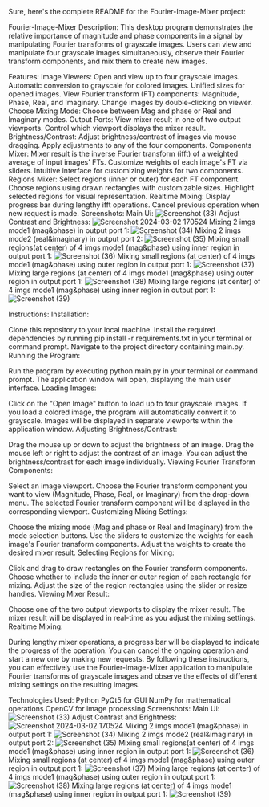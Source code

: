 
Sure, here's the complete README for the Fourier-Image-Mixer project:

Fourier-Image-Mixer
Description:
This desktop program demonstrates the relative importance of magnitude and phase components in a signal by manipulating Fourier transforms of grayscale images. Users can view and manipulate four grayscale images simultaneously, observe their Fourier transform components, and mix them to create new images.

Features:
Image Viewers:
Open and view up to four grayscale images.
Automatic conversion to grayscale for colored images.
Unified sizes for opened images.
View Fourier transform (FT) components: Magnitude, Phase, Real, and Imaginary.
Change images by double-clicking on viewer.
Choose Mixing Mode:
Choose between Mag and phase or Real and Imaginary modes.
Output Ports:
View mixer result in one of two output viewports.
Control which viewport displays the mixer result.
Brightness/Contrast:
Adjust brightness/contrast of images via mouse dragging.
Apply adjustments to any of the four components.
Components Mixer:
Mixer result is the inverse Fourier transform (ifft) of a weighted average of input images' FTs.
Customize weights of each image's FT via sliders.
Intuitive interface for customizing weights for two components.
Regions Mixer:
Select regions (inner or outer) for each FT component.
Choose regions using drawn rectangles with customizable sizes.
Highlight selected regions for visual representation.
Realtime Mixing:
Display progress bar during lengthy ifft operations.
Cancel previous operation when new request is made.
Screenshots:
Main Ui:
![Screenshot (33)](https://github.com/hagersamir/Fourier-image-Mixer/assets/105936147/d31b0ad1-199e-4d04-861a-ab5681d4d5a2)
Adjust Contrast and Brightness:
![Screenshot 2024-03-02 170524](https://github.com/hagersamir/Fourier-image-Mixer/assets/105936147/941c03c9-c984-4c30-90c3-aac9b7ba202b)
Mixing 2 imgs mode1 (mag&phase) in output port 1:
![Screenshot (34)](https://github.com/hagersamir/Fourier-image-Mixer/assets/105936147/466d8b94-183e-45ed-a27f-75821e2a1fed)
Mixing 2 imgs mode2 (real&imaginary) in output port 2:
![Screenshot (35)](https://github.com/hagersamir/Fourier-image-Mixer/assets/105936147/a1c20bac-5016-4f27-838a-d9a25b18d9a1)
Mixing small regions(at center) of 4 imgs mode1 (mag&phase) using inner region in output port 1:
![Screenshot (36)](https://github.com/hagersamir/Fourier-image-Mixer/assets/105936147/2597da73-9001-4ba7-962c-a2c30c7b5865)
Mixing small regions (at center) of 4 imgs mode1 (mag&phase) using outer region in output port 1:
![Screenshot (37)](https://github.com/hagersamir/Fourier-image-Mixer/assets/105936147/898fef9b-c2a7-4934-87b9-8a712cc6cf34)
Mixing large regions (at center) of 4 imgs mode1 (mag&phase) using outer region in output port 1:
![Screenshot (38)](https://github.com/hagersamir/Fourier-image-Mixer/assets/105936147/0e962ade-e1b0-4c7f-b4f5-c8b6eee73885)
Mixing large regions (at center) of 4 imgs mode1 (mag&phase) using inner region in output port 1:
![Screenshot (39)](https://github.com/hagersamir/Fourier-image-Mixer/assets/105936147/1fa35f30-de95-4d34-ab1f-98d73232d6ec)

Instructions:
Installation:

Clone this repository to your local machine.
Install the required dependencies by running pip install -r requirements.txt in your terminal or command prompt.
Navigate to the project directory containing main.py.
Running the Program:

Run the program by executing python main.py in your terminal or command prompt.
The application window will open, displaying the main user interface.
Loading Images:

Click on the "Open Image" button to load up to four grayscale images.
If you load a colored image, the program will automatically convert it to grayscale.
Images will be displayed in separate viewports within the application window.
Adjusting Brightness/Contrast:

Drag the mouse up or down to adjust the brightness of an image.
Drag the mouse left or right to adjust the contrast of an image.
You can adjust the brightness/contrast for each image individually.
Viewing Fourier Transform Components:

Select an image viewport.
Choose the Fourier transform component you want to view (Magnitude, Phase, Real, or Imaginary) from the drop-down menu.
The selected Fourier transform component will be displayed in the corresponding viewport.
Customizing Mixing Settings:

Choose the mixing mode (Mag and phase or Real and Imaginary) from the mode selection buttons.
Use the sliders to customize the weights for each image's Fourier transform components.
Adjust the weights to create the desired mixer result.
Selecting Regions for Mixing:

Click and drag to draw rectangles on the Fourier transform components.
Choose whether to include the inner or outer region of each rectangle for mixing.
Adjust the size of the region rectangles using the slider or resize handles.
Viewing Mixer Result:

Choose one of the two output viewports to display the mixer result.
The mixer result will be displayed in real-time as you adjust the mixing settings.
Realtime Mixing:

During lengthy mixer operations, a progress bar will be displayed to indicate the progress of the operation.
You can cancel the ongoing operation and start a new one by making new requests.
By following these instructions, you can effectively use the Fourier-Image-Mixer application to manipulate Fourier transforms of grayscale images and observe the effects of different mixing settings on the resulting images.

Technologies Used:
Python
PyQt5 for GUI
NumPy for mathematical operations
OpenCV for image processing
Screenshots:
Main Ui:
![Screenshot (33)](https://github.com/hagersamir/Fourier-image-Mixer/assets/105936147/d31b0ad1-199e-4d04-861a-ab5681d4d5a2)
Adjust Contrast and Brightness:
![Screenshot 2024-03-02 170524](https://github.com/hagersamir/Fourier-image-Mixer/assets/105936147/941c03c9-c984-4c30-90c3-aac9b7ba202b)
Mixing 2 imgs mode1 (mag&phase) in output port 1:
![Screenshot (34)](https://github.com/hagersamir/Fourier-image-Mixer/assets/105936147/466d8b94-183e-45ed-a27f-75821e2a1fed)
Mixing 2 imgs mode2 (real&imaginary) in output port 2:
![Screenshot (35)](https://github.com/hagersamir/Fourier-image-Mixer/assets/105936147/a1c20bac-5016-4f27-838a-d9a25b18d9a1)
Mixing small regions(at center) of 4 imgs mode1 (mag&phase) using inner region in output port 1:
![Screenshot (36)](https://github.com/hagersamir/Fourier-image-Mixer/assets/105936147/2597da73-9001-4ba7-962c-a2c30c7b5865)
Mixing small regions (at center) of 4 imgs mode1 (mag&phase) using outer region in output port 1:
![Screenshot (37)](https://github.com/hagersamir/Fourier-image-Mixer/assets/105936147/898fef9b-c2a7-4934-87b9-8a712cc6cf34)
Mixing large regions (at center) of 4 imgs mode1 (mag&phase) using outer region in output port 1:
![Screenshot (38)](https://github.com/hagersamir/Fourier-image-Mixer/assets/105936147/0e962ade-e1b0-4c7f-b4f5-c8b6eee73885)
Mixing large regions (at center) of 4 imgs mode1 (mag&phase) using inner region in output port 1:
![Screenshot (39)](https://github.com/hagersamir/Fourier-image-Mixer/assets/105936147/1fa35f30-de95-4d34-ab1f-98d73232d6ec)

